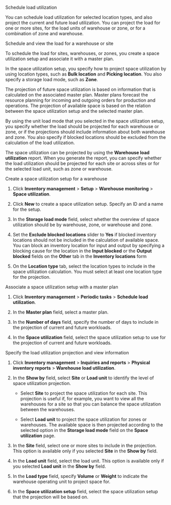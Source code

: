 Schedule load utilization

You can schedule load utilization for selected location types, and also project
the current and future load utilization. You can project the load for one or
more sites, for the load units of warehouse or zone, or for a combination of
zone and warehouse.

Schedule and view the load for a warehouse or site

To schedule the load for sites, warehouses, or zones, you create a space
utilization setup and associate it with a master plan.

In the space utilization setup, you specify how to project space utilization by
using location types, such as **Bulk location** and **Picking location**. You
also specify a storage load mode, such as **Zone**.

The projection of future space utilization is based on information that is
calculated on the associated master plan. Master plans forecast the resource
planning for incoming and outgoing orders for production and operations. The
projection of available space is based on the relation between the space
utilization setup and the selected master plan.

By using the unit load mode that you selected in the space utilization setup,
you specify whether the load should be projected for each warehouse or zone, or
if the projections should include information about both warehouse and zone. You
also specify if blocked locations should be excluded from the calculation of the
load utilization.

The space utilization can be projected by using the **Warehouse load
utilization** report. When you generate the report, you can specify whether the
load utilization should be projected for each site or across sites or for the
selected load unit, such as zone or warehouse.

Create a space utilization setup for a warehouse

1.  Click **Inventory management** \> **Setup** \> **Warehouse monitoring** \>
    **Space utilization**.

2.  Click **New** to create a space utilization setup. Specify an ID and a name
    for the setup.

3.  In the **Storage load mode** field, select whether the overview of space
    utilization should be by warehouse, zone, or warehouse and zone.

4.  Set the **Exclude blocked locations** slider to **Yes** if blocked inventory
    locations should not be included in the calculation of available space. You
    can block an inventory location for input and output by specifying a
    blocking cause for the location in the **Input blocked** or the **Output
    blocked** fields on the **Other** tab in the **Inventory locations** form

5.  On the **Location type** tab, select the location types to include in the
    space utilization calculation. You must select at least one location type
    for the projection.

Associate a space utilization setup with a master plan

1.  Click **Inventory management** \> **Periodic tasks** \> **Schedule load
    utilization**.

2.  In the **Master plan** field, select a master plan.

3.  In the **Number of days** field, specify the number of days to include in
    the projection of current and future workloads.

4.  In the **Space utilization** field, select the space utilization setup to
    use for the projection of current and future workloads.

Specify the load utilization projection and view information

1.  Click **Inventory management** \> **Inquiries and reports** \> **Physical
    inventory reports** \> **Warehouse load utilization**.

2.  In the **Show by** field, select **Site** or **Load unit** to identify the
    level of space utilization projection.

    -   Select **Site** to project the space utilization for each site. This
        projection is useful if, for example, you want to view all the
        warehouses for a site so that you can balance the space utilization
        between the warehouses.

    -   Select **Load unit** to project the space utilization for zones or
        warehouses. The available space is then projected according to the
        selected option in the **Storage load mode** field on the **Space
        utilization** page.

3.  In the **Site** field, select one or more sites to include in the
    projection. This option is available only if you selected **Site** in the
    **Show by** field.

4.  In the **Load unit** field, select the load unit. This option is available
    only if you selected **Load unit** in the **Show by** field.

5.  In the **Load type** field, specify **Volume** or **Weight** to indicate the
    warehouse operating unit to project space for.

6.  In the **Space utilization setup** field, select the space utilization setup
    that the projection will be based on.
